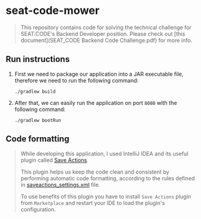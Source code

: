 # seat-code-mower
> This repository contains code for solving the technical challenge for SEAT:CODE's Backend Developer position. Please check out [this document](SEAT_CODE Backend Code Challenge.pdf) for more info.

## Run instructions
1. First we need to package our application into a JAR executable file, therefore we need to run the following command:
    ```
    ./gradlew build
    ```

2. After that, we can easily run the application on port `8080` with the following command:
    ```
    ./gradlew bootRun
    ```

## Code formatting
> While developing this application, I used IntelliJ IDEA and its useful plugin called [Save Actions](https://plugins.jetbrains.com/plugin/7642-save-actions).
>
> This plugin helps us keep the code clean and consistent by performing automatic code formatting, according to the rules defined in [saveactions_settings.xml](.idea/saveactions_settings.xml) file.
> 
> To use benefits of this plugin you have to install `Save Actions` plugin from `Marketplace` and restart your IDE to load the plugin's configuration.
